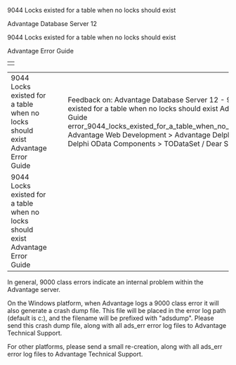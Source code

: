 9044 Locks existed for a table when no locks should exist




Advantage Database Server 12  

9044 Locks existed for a table when no locks should exist

Advantage Error Guide

|  |
| --- |
|  |

|  |  |  |  |  |
| --- | --- | --- | --- | --- |
| 9044 Locks existed for a table when no locks should exist  Advantage Error Guide |  |  | Feedback on: Advantage Database Server 12 - 9044 Locks existed for a table when no locks should exist Advantage Error Guide error\_9044\_locks\_existed\_for\_a\_table\_when\_no\_locks\_should\_exist Advantage Web Development > Advantage Delphi OData Client > Delphi OData Components > TODataSet / Dear Support Staff, |  |
| 9044 Locks existed for a table when no locks should exist  Advantage Error Guide |  |  |  |  |

In general, 9000 class errors indicate an internal problem within the Advantage server.

On the Windows platform, when Advantage logs a 9000 class error it will also generate a crash dump file. This file will be placed in the error log path (default is c:\), and the filename will be prefixed with "adsdump". Please send this crash dump file, along with all ads\_err error log files to Advantage Technical Support.

For other platforms, please send a small re-creation, along with all ads\_err error log files to Advantage Technical Support.